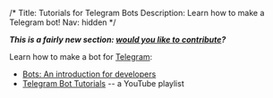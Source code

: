 /*
Title: Tutorials for Telegram Bots
Description: Learn how to make a Telegram bot!
Nav: hidden
*/

***This is a fairly new section: [would you like to contribute](https://github.com/botwiki/botwiki.org)?***

Learn how to make a bot for [Telegram](https://telegram.org/):

- [Bots: An introduction for developers](https://core.telegram.org/bots)
- [Telegram Bot Tutorials](https://www.youtube.com/playlist?list=PLZI3P0VZBj6Hilx7Z-m1jMub2wZwxP5dO) -- a YouTube playlist
